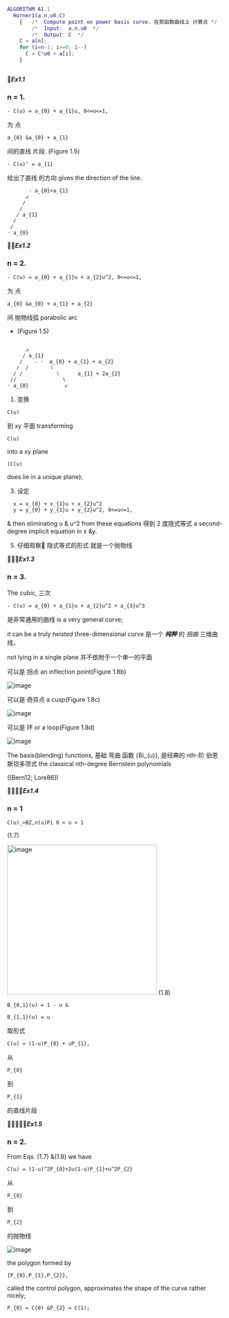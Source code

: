 ``` Matlab
ALGORITHM A1.1
  Horner1(a,n,u0,C)
    {   /*  Compute point on power basis curve. 在势函数曲线上 计算点 */
        /*  Input:  a,n,u0  */
        /*  Output: C  */
    C = a[n];
    for (i=n-1; i>=0; i--)
      C = C*u0 + a[i];
    }
```

```

```

🚩***Ex1.1***

### n = 1. 
```
- C(u) = a_{0} + a_{1}u, 0<=u<=1,
```
为 点 
```
a_{0} &a_{0} + a_{1} 
```
间的直线 片段. (Figure 1.5)
```  
- C(u)‘ = a_{1}
```
给出了直线 的方向 gives the direction of the line.

```
       ◦ a_{0}+a_{1}
      ⩘
     ∕
    ∕
   ∕ a_{1} 
  ∕
 ∕
◦ a_{0}
```

🚩🚩***Ex1.2***

### n = 2.
```
- C(u) = a_{0} + a_{1}u + a_{2}u^2, 0<=u<=1,
```
为 点 
```
a_{0} &a_{0} + a_{1} + a_{2}
```
间 抛物线弧 parabolic arc
  
- (Figure 1.5)

```
       
      ⩘
     ∕ a_{1}
    ∕    ⎯ ◦  a_{0} + a_{1} + a_{2}
   ∕  /       ∖
  ∕ /           ∖      a_{1} + 2a_{2}
 ∕/               ∖
◦ a_{0}            ⩗

```

1. 变换
```
C(u)
```
到 xy 平面 transforming 
```
C(u)
```
into a xy plane 
```
(C(u)
```
does lie in a unique plane);
   
3. 设定
```
  x = x_{0} + x_{1}u + x_{2}u^2
  y = y_{0} + y_{1}u + y_{2}u^2, 0<=u<=1,
```

  & then eliminating u & u^2 from these equations 得到 2 度隐式等式 a second-degree implicit equation in x &y.

5. 仔细观察👀 隐式等式的形式 就是一个抛物线

🚩🚩🚩***Ex1.3***

### n = 3. 

The cubic, 三次
```
- C(u) = a_{0} + a_{1}u + a_{2}u^2 + a_{3}u^3
```
是非常通用的曲线 is a very general curve;

  it can be a truly _twisted_ three-dimensional curve 是一个 ***纯粹*** 的 _扭曲_ 三维曲线，

  not lying in a single plane 并不依附于一个单一的平面

  可以是 拐点 an inflection point(Figure 1.8b)
  
![image](https://github.com/ChenxingWang93/ComputationalGeometry/assets/31954987/4eeb86e9-8523-4b37-ae82-1928ab9c6cd7)

  可以是 奇异点 a cusp(Figure 1.8c)
  
![image](https://github.com/ChenxingWang93/ComputationalGeometry/assets/31954987/7bdc1487-8668-4cd8-9a35-8b5ad401e2f2)

  可以是 环 or a loop(Figure 1.8d)
  
![image](https://github.com/ChenxingWang93/ComputationalGeometry/assets/31954987/59fbf11f-a732-4049-bb11-52c3e2bd65be)

The basis(blending) functions, 基础 弯曲 函数 {Bi,,(u)}, 是经典的 nth-阶 伯恩斯坦多项式 the classical nth-degree Bernstein polynomials

([Bern12; Lore86])

🚩🚩🚩🚩***Ex1.4***

### n = 1

```
C(u)_>BZ,n(u)Pi 0 < u < 1 
```
(1.7)

<img width="350" alt="image" src="https://github.com/ChenxingWang93/ComputationalGeometry/assets/31954987/8d842894-eaa9-45cd-8c8e-b167692646c3">
(1.8)

```
B_{0,1}(u) = 1 - u &
```

```
B_{1,1}(u) = u
```

取形式 
```
C(u) = (1-u)P_{0} + uP_{1}, 
```
从 
```
P_{0} 
```
到 
```
P_{1}
```
的直线片段

🚩🚩🚩🚩🚩***Ex1.5***

### n = 2.  

From Eqs. (1.7) &(1.8) we have

```
C(u) = (1-u)^2P_{0}+2u(1-u)P_{1}+u^2P_{2}
```

从
```
P_{0} 
```
到 
```
P_{2} 
```
的抛物线

![image](https://github.com/ChenxingWang93/ComputationalGeometry/assets/31954987/8889d711-43b6-4b87-8d9f-5162746de74e)

the polygon formed by
```
{P_{0},P_{1},P_{2}}, 
```
called the control polygon, approximates the shape of the curve rather nicely;

```
P_{0} = C(0) &P_{2} = C(1);
```
